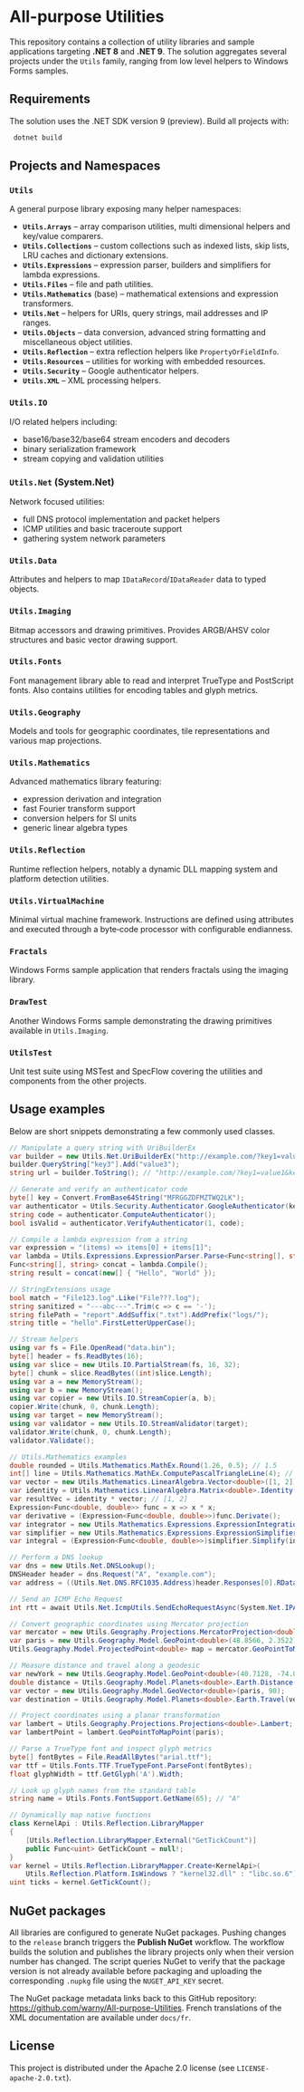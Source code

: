 # All-purpose Utilities

This repository contains a collection of utility libraries and sample applications targeting **.NET 8** and **.NET 9**. The solution aggregates several projects under the `Utils` family, ranging from low level helpers to Windows Forms samples.

## Requirements

The solution uses the .NET SDK version 9 (preview). Build all projects with:

```bash
 dotnet build
```

## Projects and Namespaces

### `Utils`
A general purpose library exposing many helper namespaces:
- **`Utils.Arrays`** – array comparison utilities, multi dimensional helpers and key/value comparers.
- **`Utils.Collections`** – custom collections such as indexed lists, skip lists, LRU caches and dictionary extensions.
- **`Utils.Expressions`** – expression parser, builders and simplifiers for lambda expressions.
- **`Utils.Files`** – file and path utilities.
- **`Utils.Mathematics`** (base) – mathematical extensions and expression transformers.
- **`Utils.Net`** – helpers for URIs, query strings, mail addresses and IP ranges.
- **`Utils.Objects`** – data conversion, advanced string formatting and miscellaneous object utilities.
- **`Utils.Reflection`** – extra reflection helpers like `PropertyOrFieldInfo`.
- **`Utils.Resources`** – utilities for working with embedded resources.
- **`Utils.Security`** – Google authenticator helpers.
- **`Utils.XML`** – XML processing helpers.

### `Utils.IO`
I/O related helpers including:
- base16/base32/base64 stream encoders and decoders
- binary serialization framework
- stream copying and validation utilities

### `Utils.Net` (System.Net)
Network focused utilities:
- full DNS protocol implementation and packet helpers
- ICMP utilities and basic traceroute support
- gathering system network parameters

### `Utils.Data`
Attributes and helpers to map `IDataRecord`/`IDataReader` data to typed objects.

### `Utils.Imaging`
Bitmap accessors and drawing primitives. Provides ARGB/AHSV color structures and basic vector drawing support.

### `Utils.Fonts`
Font management library able to read and interpret TrueType and PostScript fonts. Also contains utilities for encoding tables and glyph metrics.

### `Utils.Geography`
Models and tools for geographic coordinates, tile representations and various map projections.

### `Utils.Mathematics`
Advanced mathematics library featuring:
- expression derivation and integration
- fast Fourier transform support
- conversion helpers for SI units
- generic linear algebra types

### `Utils.Reflection`
Runtime reflection helpers, notably a dynamic DLL mapping system and platform detection utilities.

### `Utils.VirtualMachine`
Minimal virtual machine framework. Instructions are defined using attributes and executed through a byte‑code processor with configurable endianness.

### `Fractals`
Windows Forms sample application that renders fractals using the imaging library.

### `DrawTest`
Another Windows Forms sample demonstrating the drawing primitives available in `Utils.Imaging`.


### `UtilsTest`
Unit test suite using MSTest and SpecFlow covering the utilities and components from the other projects.

## Usage examples

Below are short snippets demonstrating a few commonly used classes.

```csharp
// Manipulate a query string with UriBuilderEx
var builder = new Utils.Net.UriBuilderEx("http://example.com/?key1=value1&key2=value2");
builder.QueryString["key3"].Add("value3");
string url = builder.ToString(); // "http://example.com/?key1=value1&key2=value2&key3=value3"

// Generate and verify an authenticator code
byte[] key = Convert.FromBase64String("MFRGGZDFMZTWQ2LK");
var authenticator = Utils.Security.Authenticator.GoogleAuthenticator(key);
string code = authenticator.ComputeAuthenticator();
bool isValid = authenticator.VerifyAuthenticator(1, code);

// Compile a lambda expression from a string
var expression = "(items) => items[0] + items[1]";
var lambda = Utils.Expressions.ExpressionParser.Parse<Func<string[], string>>(expression);
Func<string[], string> concat = lambda.Compile();
string result = concat(new[] { "Hello", "World" });

// StringExtensions usage
bool match = "File123.log".Like("File???.log");
string sanitized = "---abc---".Trim(c => c == '-');
string filePath = "report".AddSuffix(".txt").AddPrefix("logs/");
string title = "hello".FirstLetterUpperCase();

// Stream helpers
using var fs = File.OpenRead("data.bin");
byte[] header = fs.ReadBytes(16);
using var slice = new Utils.IO.PartialStream(fs, 16, 32);
byte[] chunk = slice.ReadBytes((int)slice.Length);
using var a = new MemoryStream();
using var b = new MemoryStream();
using var copier = new Utils.IO.StreamCopier(a, b);
copier.Write(chunk, 0, chunk.Length);
using var target = new MemoryStream();
using var validator = new Utils.IO.StreamValidator(target);
validator.Write(chunk, 0, chunk.Length);
validator.Validate();

// Utils.Mathematics examples
double rounded = Utils.Mathematics.MathEx.Round(1.26, 0.5); // 1.5
int[] line = Utils.Mathematics.MathEx.ComputePascalTriangleLine(4); // [1,4,6,4,1]
var vector = new Utils.Mathematics.LinearAlgebra.Vector<double>([1, 2]);
var identity = Utils.Mathematics.LinearAlgebra.Matrix<double>.Identity(2);
var resultVec = identity * vector; // [1, 2]
Expression<Func<double, double>> func = x => x * x;
var derivative = (Expression<Func<double, double>>)func.Derivate();
var integrator = new Utils.Mathematics.Expressions.ExpressionIntegration("x");
var simplifier = new Utils.Mathematics.Expressions.ExpressionSimplifier();
var integral = (Expression<Func<double, double>>)simplifier.Simplify(integrator.Integrate(func));

// Perform a DNS lookup
var dns = new Utils.Net.DNSLookup();
DNSHeader header = dns.Request("A", "example.com");
var address = ((Utils.Net.DNS.RFC1035.Address)header.Responses[0].RData).IPAddress;

// Send an ICMP Echo Request
int rtt = await Utils.Net.IcmpUtils.SendEchoRequestAsync(System.Net.IPAddress.Parse("8.8.8.8"));

// Convert geographic coordinates using Mercator projection
var mercator = new Utils.Geography.Projections.MercatorProjection<double>();
var paris = new Utils.Geography.Model.GeoPoint<double>(48.8566, 2.3522);
Utils.Geography.Model.ProjectedPoint<double> map = mercator.GeoPointToMapPoint(paris);

// Measure distance and travel along a geodesic
var newYork = new Utils.Geography.Model.GeoPoint<double>(40.7128, -74.0060);
double distance = Utils.Geography.Model.Planets<double>.Earth.Distance(paris, newYork);
var vector = new Utils.Geography.Model.GeoVector<double>(paris, 90);
var destination = Utils.Geography.Model.Planets<double>.Earth.Travel(vector, 1000);

// Project coordinates using a planar transformation
var lambert = Utils.Geography.Projections.Projections<double>.Lambert;
var lambertPoint = lambert.GeoPointToMapPoint(paris);

// Parse a TrueType font and inspect glyph metrics
byte[] fontBytes = File.ReadAllBytes("arial.ttf");
var ttf = Utils.Fonts.TTF.TrueTypeFont.ParseFont(fontBytes);
float glyphWidth = ttf.GetGlyph('A').Width;

// Look up glyph names from the standard table
string name = Utils.Fonts.FontSupport.GetName(65); // "A"

// Dynamically map native functions
class KernelApi : Utils.Reflection.LibraryMapper
{
    [Utils.Reflection.LibraryMapper.External("GetTickCount")]
    public Func<uint> GetTickCount = null!;
}
var kernel = Utils.Reflection.LibraryMapper.Create<KernelApi>(
    Utils.Reflection.Platform.IsWindows ? "kernel32.dll" : "libc.so.6");
uint ticks = kernel.GetTickCount();
```

## NuGet packages

All libraries are configured to generate NuGet packages. Pushing changes to the
`release` branch triggers the **Publish NuGet** workflow. The workflow builds
the solution and publishes the library projects only when their version number
has changed. The script queries NuGet to verify that the package version is not
already available before packaging and uploading the corresponding `.nupkg`
file using the `NUGET_API_KEY` secret.

The NuGet package metadata links back to this GitHub repository:
<https://github.com/warny/All-purpose-Utilities>. French translations of the
XML documentation are available under `docs/fr`.

## License

This project is distributed under the Apache 2.0 license (see `LICENSE-apache-2.0.txt`).

